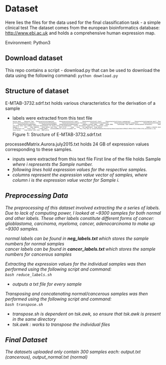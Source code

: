 # Dataset 

Here lies the files for the data used for the final classification task - a simple clinical test 
The dataset comes from the european bioinformatics database: http://www.ebi.ac.uk 
and holds a comprehensive human expression map. 

Environment: Python3

## Download dataset 
This repo contains a script - download.py that can be used to download the data using the following command: 
` python download.py `

## Structure of dataset 
E-MTAB-3732.sdrf.txt holds various characteristics for the derivation of a sample 
- labels were extracted from this text file
![](../images/structure.png)
Figure 1: Structure of E-MTAB-3732.sdrf.txt 

processedMatrix.Aurora.july2015.txt holds 24 GB of expression values corresponding to these samples. 
- inputs were extracted from this text file
First line of the file holds Sample<i> where i represents the Sample number. 
- following lines hold expression values for the respective samples. 
- columns represent the expression value vector of samples, where column i is the expression value vector for Sample i.

## Preprocessing Data
The preprocessing of this dataset involved extracting the a series of labels. 
Due to lack of computing power, I looked at ~9300 samples for both normal and other labels. 
These other labels constitute different forms of cancer: glioblastoma, carcinoma, myeloma, cancer, adenocarcinoma to make up ~9300 samples. <br>

normal labels can be found in <b> neg_labels.txt </b> which stores the sample numbers for normal samples <br>
cancer labels can be found in <b> cancer_labels.txt </b> which stores the sample numbers for cancerous samples <br>

Extracting the expression values for the individual samples was then performed using the following script and command: <br>
`bash reduce_labels.sh` <br>
- outputs a txt file for every sample <br>

Transposing and concatenating normal/cancerous samples was then performed using the following script and command:  <br>
`bash transpose.sh ` 
- transpose.sh is dependent on tsk.awk, so ensure that tsk.awk is present in the same directory <br>
- tsk.awk : works to transpose the individual files <br> 

## Final Dataset 
The datasets uploaded only contain 300 samples each: output.txt (cancerous), output_normal.txt (normal)


